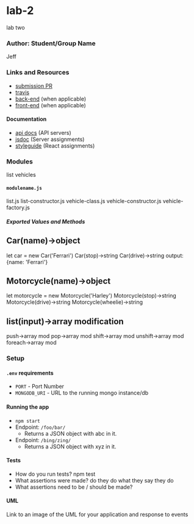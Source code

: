 # lab-2
lab two

### Author: Student/Group Name
Jeff

### Links and Resources
* [submission PR](https://github.com/JeffLawrence1/lab-2/pull/5)
* [travis](https://www.travis-ci.com/jeff-401-js/lab-2)
* [back-end](http://xyz.com) (when applicable)
* [front-end](http://xyz.com) (when applicable)

#### Documentation
* [api docs](http://xyz.com) (API servers)
* [jsdoc](http://xyz.com) (Server assignments)
* [styleguide](http://xyz.com) (React assignments)

### Modules
list
vehicles
#### `modulename.js`
list.js
list-constructor.js
vehicle-class.js
vehicle-constructor.js
vehicle-factory.js

##### Exported Values and Methods

## Car(name)->object
let car = new Car('Ferrari')
Car(stop)->string
Car(drive)->string
output: {name: 'Ferrari'}
## Motorcycle(name)->object
let motorcycle = new Motorcycle('Harley')
Motorcycle(stop)->string
Motorcycle(drive)->string
Motorcycle(wheelie)->string
## list(input)->array modification
push->array mod
pop->array mod
shift->array mod
unshift->array mod
foreach->array mod

### Setup
#### `.env` requirements
* `PORT` - Port Number
* `MONGODB_URI` - URL to the running mongo instance/db

#### Running the app
* `npm start`
* Endpoint: `/foo/bar/`
  * Returns a JSON object with abc in it.
* Endpoint: `/bing/zing/`
  * Returns a JSON object with xyz in it.
  
#### Tests
* How do you run tests?
npm test
* What assertions were made?
do they do what they say they do
* What assertions need to be / should be made?

#### UML
Link to an image of the UML for your application and response to events
